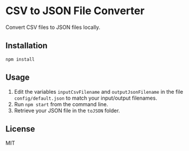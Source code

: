 # CSV to JSON File Converter

Convert CSV files to JSON files locally.

## Installation

`npm install`

## Usage

1. Edit the variables `inputCsvFilename` and `outputJsonFilename` in the file `config/default.json` to match your input/output filenames.
2. Run `npm start` from the command line.
3. Retrieve your JSON file in the `toJSON` folder.

## License

MIT
